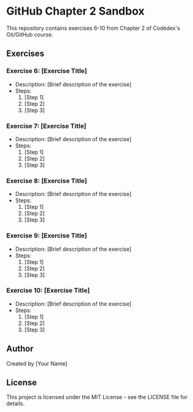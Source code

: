 # GitHub Chapter 2 Sandbox

This repository contains exercises 6-10 from Chapter 2 of Codédex's Git/GitHub course.

## Exercises

### Exercise 6: [Exercise Title]
- Description: [Brief description of the exercise]
- Steps:
  1. [Step 1]
  2. [Step 2]
  3. [Step 3]

### Exercise 7: [Exercise Title]
- Description: [Brief description of the exercise]
- Steps:
  1. [Step 1]
  2. [Step 2]
  3. [Step 3]

### Exercise 8: [Exercise Title]
- Description: [Brief description of the exercise]
- Steps:
  1. [Step 1]
  2. [Step 2]
  3. [Step 3]

### Exercise 9: [Exercise Title]
- Description: [Brief description of the exercise]
- Steps:
  1. [Step 1]
  2. [Step 2]
  3. [Step 3]

### Exercise 10: [Exercise Title]
- Description: [Brief description of the exercise]
- Steps:
  1. [Step 1]
  2. [Step 2]
  3. [Step 3]

## Author
Created by [Your Name]

## License
This project is licensed under the MIT License - see the LICENSE file for details.
